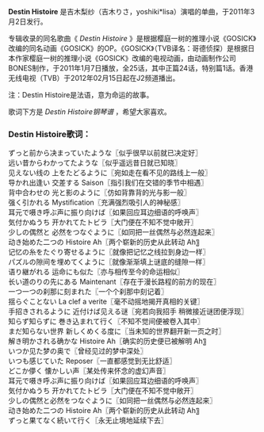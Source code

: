 

**Destin Histoire** 是吉木梨纱（吉木りさ，yoshiki*lisa）演唱的单曲，于2011年3月2日发行。

  
专辑收录的同名歌曲《 _Destin Histoire_
》是根据樱庭一树的推理小说《GOSICK》改编的同名动画《GOSICK》的OP。《GOSICK》（TVB译名：哥德侦探）是根据日本作家樱庭一树的推理小说《GOSICK》改编的电视动画，由动画制作公司BONES制作，于2011年1月7日播放，全25话，其中正篇24话，特别篇1话。香港无线电视（TVB）于2012年02月15日起在J2频道播出。

  
注：Destin Histoire是法语，意为命运的故事。

  
歌词下方是 _Destin Histoire钢琴谱_ ，希望大家喜欢。

### Destin Histoire歌词：

ずっと前から决まっていたような〖似乎很早以前就已决定好〗  
远い昔からわかってたような〖似乎遥远昔日就已知晓〗  
见えない线の 上をたどるように〖宛如走在看不见的路线上一般〗  
导かれ出逢い 交差する Saison〖指引我们在交错的季节中相遇〗  
背中合わせの 光と影のように〖仿如背靠背的光与影一般〗  
强く引かれる Mystification〖充满强烈吸引人的神秘感〗  
耳元で嗫き呼ぶ声に振り向けば〖如果回应耳边细语的呼唤声〗  
気付かぬうち 开かれてたトビラ〖大门便在不知不觉中敞开〗  
少しの偶然と 必然をつなぐように〖如同把一丝偶然与必然连起来〗  
动き始めた二つの Histoire Ah〖两个崭新的历史从此转动 Ah〗  
记忆の糸をたぐり寄せるように〖就像把记忆之线拉到身边一样〗  
パズルの隙间を埋めてくように〖就像渐渐填上谜底的缝隙一样〗  
语り継がれる 运命にも似た〖亦与相传至今的命运相似〗  
长い道のりの先にある Maintenant〖存在于漫长路程的前方的现在〗  
一つ一つの刹那に刻まれた〖一个个刹那中刻记着〗  
揺らぐことない La clef a verite〖毫不动摇地揭开真相的关键〗  
手招きされるように 近付けば见える谜〖宛若向我招手 稍微接近谜团便浮现〗  
知らず知らずに 巻き込まれて行く〖不知不觉间便被卷入其中〗  
まだ知らない世界 新しくめくる度に〖当未知的世界翻开新一页之时〗  
解き明かされる确かな Histoire Ah〖确实的历史便已被解明 Ah〗  
いつか见た梦の奥で〖曾经见过的梦中深处〗  
いつも感じていた Reposer〖一直都感觉到无比舒适〗  
どこか儚く 懐かしい声〖某处传来怀念的虚幻声音〗  
耳元で嗫き呼ぶ声に振り向けば〖如果回应耳边细语的呼唤声〗  
気付かぬうち 开かれてたトビラ〖大门便在不知不觉中敞开〗  
少しの偶然と必然をつなぐように〖如同把一丝偶然与必然连起来〗  
动き始めた二つの Histoire Ah〖两个崭新的历史从此转动 Ah〗  
ずっと果てなく続いて行く〖永无止境地延续下去〗

